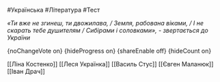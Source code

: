 #Українська #Література #Тест

*«Ти вже не згинеш, ти двожилава, / Земля, рабована віками, / І не скарать тебе душителям / Сибірами і соловками», - звертається до України*

{noChangeVote on}
{hideProgress on}
{shareEnable off}
{hideCount on}

[[Ліна Костенко]]
[[Леся Українка]]
[[Василь Стус]]
[[Євген Маланюк]]
[[Іван Драч]]
